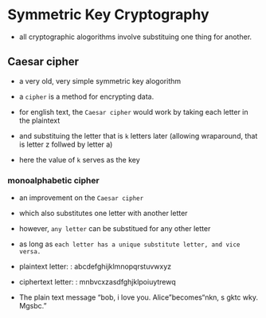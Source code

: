 # Symmetric Key Cryptography

- all cryptographic alogorithms involve substituing one thing for another.

## Caesar cipher

- a very old, very simple symmetric key alogorithm
- a `cipher` is a method for encrypting data.

- for english text, the `Caesar cipher` would work by taking each letter in the plaintext
- and substituing the letter that is `k` letters later (allowing wraparound, that is letter z follwed by letter a)
- here the value of `k` serves as the key

### monoalphabetic cipher

- an improvement on the `Caesar cipher`
- which also substitutes one letter with another letter
- however, `any letter` can be substitued for any other letter
- as long as `each letter has a unique substitute letter, and vice versa.`

- plaintext letter:
: abcdefghijklmnopqrstuvwxyz

- ciphertext letter:
: mnbvcxzasdfghjklpoiuytrewq

- The plain text message “bob, i love you. Alice”becomes“nkn, s gktc wky. Mgsbc.” 
